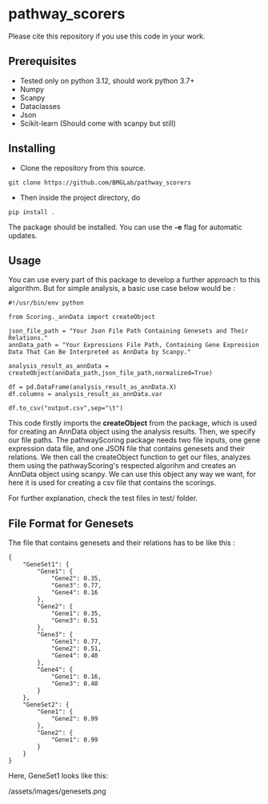 # pathway_scorers

Please cite this repository if you use this code in your work.

## Prerequisites

- Tested only on python 3.12, should work python 3.7+
- Numpy
- Scanpy
- Dataclasses
- Json
- Scikit-learn (Should come with scanpy but still)

## Installing

- Clone the repository from this source.
```
git clone https://github.com/BMGLab/pathway_scorers
```

- Then inside the project directory, do 
```
pip install .
```
The package should be installed. You can use the **-e** flag for automatic updates.

## Usage

You can use every part of this package to develop a further approach to this algorithm.
But for simple analysis, a basic use case below would be : 

```
#!/usr/bin/env python

from Scoring._annData import createObject

json_file_path = "Your Json File Path Containing Genesets and Their Relations."
annData_path = "Your Expressions File Path, Containing Gene Expression Data That Can Be Interpreted as AnnData by Scanpy."

analysis_result_as_annData = createObject(annData_path,json_file_path,normalized=True)

df = pd.DataFrame(analysis_result_as_annData.X)
df.columns = analysis_result_as_annData.var

df.to_csv("output.csv",sep="\t")

```

This code firstly imports the **createObject** from the package, which is used for creating an AnnData object
using the analysis results. Then, we specify our file paths. The pathwayScoring package needs two file inputs,
one gene expression data file, and one JSON file that contains genesets and their relations. We then call the 
createObject function to get our files, analyzes them using the pathwayScoring's respected algorihm and creates an AnnData object using scanpy. We can use this object any way we want, for here it is used for creating a csv file 
that contains the scorings. 

For further explanation, check the test files in test/ folder.

## File Format for Genesets 

The file that contains genesets and their relations has to be like this : 
```
{
	"GeneSet1": {
		"Gene1": {
			"Gene2": 0.35,
			"Gene3": 0.77,
			"Gene4": 0.16
		},
		"Gene2": {
			"Gene1": 0.35,
			"Gene3": 0.51
		},
		"Gene3": {
			"Gene1": 0.77,
			"Gene2": 0.51,
			"Gene4": 0.40
		},
		"Gene4": {
			"Gene1": 0.16,
			"Gene3": 0.40
		}
	},
	"GeneSet2": {
		"Gene1": {
			"Gene2": 0.99
		},
		"Gene2": {
			"Gene1": 0.99
		}
	}
}
```

Here, GeneSet1 looks like this: 

/assets/images/genesets.png
